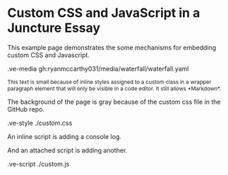 # Custom CSS and JavaScript in a Juncture Essay
This example page demonstrates the some mechanisms for embedding custom CSS and Javascript.

.ve-media gh:ryanmccarthy031/media/waterfall/waterfall.yaml

<p class='smallText' markdown>
This text is small because of inline styles assigned to a custom class in a wrapper paragraph element that will only be visible in a code editor. It still allows *Markdown*.
</p>

<style>
    .smallText {
        font-size: .75rem;
    }
</style>

The background of the page is gray because of the custom css file in the GitHub repo.

.ve-style ./custom.css

An inline script is adding a console log.

<script>
    // This inline script will generate a console log.
    console.log("This log is generated as an example of an inline script.");
</script>


And an attached script is adding another.

.ve-script ./custom.js



